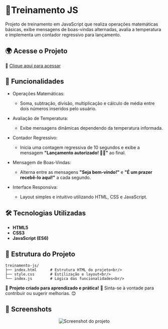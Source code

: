 # 🚀Treinamento JS

Projeto de treinamento em JavaScript que realiza operações matemáticas básicas, exibe mensagens de boas-vindas alternadas, avalia a temperatura e implementa um contador regressivo para lançamento.

## 🌍 Acesse o Projeto
🔗 [Clique aqui para acessar](https://rodrigo-falcao.github.io/JsProject/)

## 📌 Funcionalidades

* Operações Matemáticas:
  - Soma, subtração, divisão, multiplicação e cálculo de média entre dois números inseridos pelo usuário.

* Avaliação de Temperatura:
  - Exibe mensagens dinâmicas dependendo da temperatura informada.

* Contador Regressivo: 
  - Inicia uma contagem regressiva de 10 segundos e exibe a mensagem **"Lançamento autorizado! 🚀🚀"** ao final.

* Mensagem de Boas-Vindas:
  - Alterna entre as mensagens **"Seja bem-vindo!"** e **"É um prazer recebê-lo aqui!"** a cada segundo.

* Interface Responsiva: 
  - Layout simples e intuitivo utilizando HTML, CSS e JavaScript.

## 🛠️ Tecnologias Utilizadas

- **HTML5**
- **CSS3**
- **JavaScript (ES6)**

## 📂 Estrutura do Projeto
```
treinamento-js/
├── index.html      # Estrutura HTML do projeto<br/>
├── style.css       # Estilização e layout<br/>
└── index.js        # Lógica das funcionalidades<br/>
```
🔹 **Projeto criado para aprendizado e prática!** 🚀 Sinta-se à vontade para contribuir ou sugerir melhorias. 😊

## 📸 Screenshots
<p align="center">
  <img src="https://github.com/user-attachments/assets/7c709e3b-64a9-4e30-abcb-7155c2dce207" alt="Screenshot do projeto">
</p>

